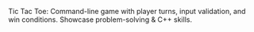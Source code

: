 Tic Tac Toe: Command-line game with player turns, input validation, and win conditions. Showcase problem-solving & C++ skills.
